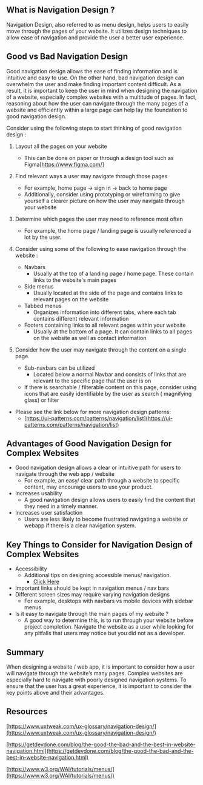 ## What is Navigation Design ?
Navigation Design, also referred to as menu design, helps users to easily move through the pages of your website. It utilizes design techniques to allow ease of navigation and provide the user a better user experience. 


## Good vs Bad Navigation Design 
Good navigation design allows the ease of finding information and is intuitive and easy to use. On the other hand, bad navigation design can overwhelm the user and make finding important content difficult.  As a result,  it is important to keep the user in mind when designing the navigation of a website, especially complex websites with a multitude of pages. In fact, reasoning about how the user can navigate through the many pages of a website and efficiently within a large page can help lay the foundation to good navigation design. 

Consider using the following steps to start thinking of good navigation design  : 

1. Layout all the pages on your website
    * This can be done on paper or through a design tool such as Figma[https://www.figma.com/]
      
2.  Find relevant ways a user may navigate through those pages 
     * For example, home page → sign in → back to home page
     * Additionally, consider using prototyping or wireframing to give yourself a clearer picture on how the user may navigate through your website
       
3. Determine which pages the user may need to reference most often
    * For example, the home page / landing page is usually referenced a lot by the user.
        
4. Consider using some of the following to ease navigation through the website :  
    * Navbars
        * Usually at the top of a landing page / home page. These contain links to the website's main pages
    * Side menus
        * Usually located at the side of the page and contains links to relevant pages on the website 
    * Tabbed menus
        * Organizes information into different tabs, where each tab contains different relevant information
    * Footers containing links to all relevant pages within your website 
        * Usually at the bottom of a page. It can contain links to all pages on the website as well as contact information
          
5. Consider how the user may navigate through the content on a single page.
   * Sub-navbars can be utilized
        * Located below a normal Navbar and  consists of links that are relevant to the specific page that the user is on 
    *  If there is searchable / filterable content on this page, consider using icons that are easily identifiable by the user as  search  ( magnifying glass) or filter
          
* Please see the link below for more navigation design patterns:
    * [https://ui-patterns.com/patterns/navigation/list](https://ui-patterns.com/patterns/navigation/list)
      

## Advantages of Good Navigation Design for Complex Websites  

* Good navigation design allows a clear or intuitive path for users to navigate through the web app / website  
    * For example, an easy/ clear path through a website to specific content, may encourage users to use your product.
* Increases usability 
    * A good navigation design allows users to easily find the content that they need in a timely manner. 
* Increases user satisfaction 
    * Users are less likely to become frustrated navigating a website or webapp if there is a clear navigation system.  
     


## Key Things to Consider for Navigation Design of Complex Websites 
* Accessibility 
    * Additional tips on designing accessible menus/ navigation.
        * [Click Here](https://www.w3.org/WAI/tutorials/menus/)
* Important links should be kept in navigation menus / nav bars
* Different screen sizes may require varying navigation designs 
    * For example, desktops  with navbars vs mobile devices with sidebar menus 
* Is it easy to navigate through the main pages of my website ?
    * A good way to determine this, is to run through your website before project completion. Navigate the website as a user while looking for any pitfalls that users may notice but you did not as a developer. 
  

## Summary  

When designing a website / web app, it is important to consider how a user will navigate through the website’s many pages. Complex websites are especially hard to navigate with poorly designed navigation systems. To ensure that the user has a great experience, it is important to consider the key points above and their advantages. 


## Resources 

[https://www.uxtweak.com/ux-glossary/navigation-design/](https://www.uxtweak.com/ux-glossary/navigation-design/)

[https://getdevdone.com/blog/the-good-the-bad-and-the-best-in-website-navigation.html](https://getdevdone.com/blog/the-good-the-bad-and-the-best-in-website-navigation.html)

[https://www.w3.org/WAI/tutorials/menus/](https://www.w3.org/WAI/tutorials/menus/)
